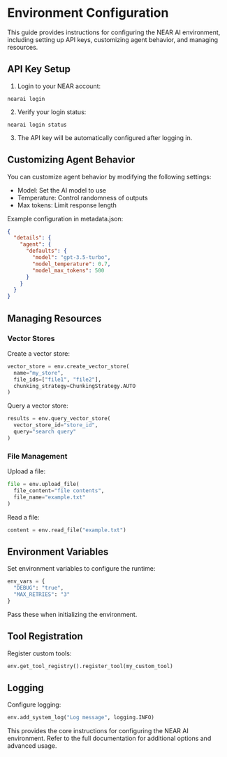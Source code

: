 # Environment Configuration

This guide provides instructions for configuring the NEAR AI environment, including setting up API keys, customizing agent behavior, and managing resources.

## API Key Setup

1. Login to your NEAR account:

```
nearai login
```

2. Verify your login status:

```  
nearai login status
```

3. The API key will be automatically configured after logging in.

## Customizing Agent Behavior

You can customize agent behavior by modifying the following settings:

- Model: Set the AI model to use
- Temperature: Control randomness of outputs  
- Max tokens: Limit response length

Example configuration in metadata.json:

```json
{
  "details": {
    "agent": {
      "defaults": {
        "model": "gpt-3.5-turbo",
        "model_temperature": 0.7,
        "model_max_tokens": 500
      }
    }
  }
}
```

## Managing Resources

### Vector Stores

Create a vector store:

```python
vector_store = env.create_vector_store(
  name="my_store",
  file_ids=["file1", "file2"],  
  chunking_strategy=ChunkingStrategy.AUTO
)
```

Query a vector store:

```python
results = env.query_vector_store(
  vector_store_id="store_id",
  query="search query"
)
```

### File Management  

Upload a file:

```python
file = env.upload_file(
  file_content="file contents",
  file_name="example.txt"
)
```

Read a file:

```python
content = env.read_file("example.txt")
```

## Environment Variables

Set environment variables to configure the runtime:

```python
env_vars = {
  "DEBUG": "true",
  "MAX_RETRIES": "3"
}
```

Pass these when initializing the environment.

## Tool Registration

Register custom tools:

```python
env.get_tool_registry().register_tool(my_custom_tool)
```

## Logging

Configure logging:

```python
env.add_system_log("Log message", logging.INFO)
```

This provides the core instructions for configuring the NEAR AI environment. Refer to the full documentation for additional options and advanced usage.